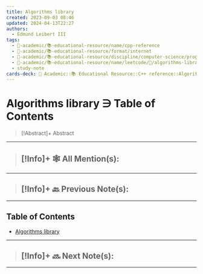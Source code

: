 ```yaml
---
title: Algorithms library
created: 2023-09-03 08:46
updated: 2024-04-13T22:27
authors:
  - Edmund Leibert III
tags:
  - 🔴-academic/📚-educational-resource/name/cpp-reference
  - 🔴-academic/📚-educational-resource/format/internet
  - 🔴-academic/📚-educational-resource/discipline/computer-science/programming-language/cpp
  - 🔴-academic/📚-educational-resource/name/leetcode/🔖/algorithms-library
  - study-note
cards-deck: 🔴 Academic::📚 Educational Resource::C++ reference::Algorithms library ∋ Table of Contents
---
```


# Algorithms library ∋ Table of Contents

> [!Abstract]+ Abstract
> 

---

 > [!Info]+ 🕸️ All Mention(s): 
 > - 

---

 > [!Info]+ 🔙️ Previous Note(s): 
 > - 
 
---

## Table of Contents

- [Algorithms library](the-vault/src/🔴%20Academic/📚%20Educational%20Resource/Scratch%20notes/🗒️%20C++/Algorithms%20library.md)

---

> [!Info]+ 🔜 Next Note(s):
> - 

---




